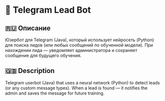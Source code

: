 # 🧠 Telegram Lead Bot

## 🇷🇺 Описание

Юзербот для Telegram (Java), который использует нейросеть (Python) для поиска лидов (или любых сообщений по обученной модели). При нахождении лида — уведомляет администратора и сохраняет сообщение для будущего обучения.

## 🇬🇧 Description

Telegram userbot (Java) that uses a neural network (Python) to detect leads (or any custom message types). When a lead is found — it notifies the admin and saves the message for future training.

